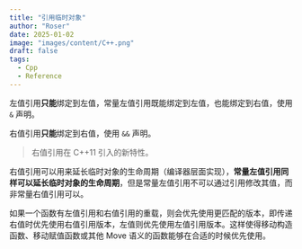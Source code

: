 ```yaml
---
title: "引用临时对象"
author: "Roser"
date: 2025-01-02
image: "images/content/C++.png"
draft: false
tags:
  - Cpp
  - Reference
---
```

左值引用**只能**绑定到左值，常量左值引用既能绑定到左值，也能绑定到右值，使用 `&` 声明。

右值引用**只能**绑定到右值，使用 `&&` 声明。

> 右值引用在 C++11 引入的新特性。

右值引用可以用来延长临时对象的生命周期（编译器层面实现），**常量左值引用同样可以延长临时对象的生命周期**，但是常量左值引用不可以通过引用修改其值，而非常量右值引用可以。

如果一个函数有左值引用和右值引用的重载，则会优先使用更匹配的版本，即传递右值时优先使用右值引用版本，左值则优先使用左值引用版本。这样使得移动构造函数、移动赋值函数或其他 Move 语义的函数能够在合适的时候优先使用。
